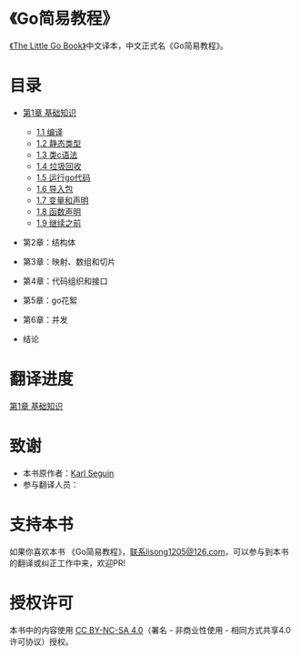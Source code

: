 《Go简易教程》
===================

[《The Little Go Book》](https://github.com/karlseguin/the-little-go-book)中文译本，中文正式名《Go简易教程》。

# 目录

- [第1章 基础知识](eBook/1.0.md)
    - [1.1 编译](eBook/1.1.md)
    - [1.2 静态类型](eBook/1.2.md)
    - [1.3 类c语法](eBook/1.3.md)
    - [1.4 垃圾回收](eBook/1.4.md)
    - [1.5 运行go代码](eBook/1.5.md)
    - [1.6 导入包](eBook/1.6.md)
    - [1.7 变量和声明](eBook/1.7.md)
    - [1.8 函数声明](eBook/1.8.md)
    - [1.9 继续之前](eBook/1.9.md)
    
- 第2章：结构体

- 第3章：映射、数组和切片

- 第4章：代码组织和接口

- 第5章：go花絮

- 第6章：并发

- 结论

# 翻译进度

[第1章 基础知识](eBook/1.0.md)

# 致谢

- 本书原作者：[Karl Seguin](http://openmymind.net/)
- 参与翻译人员：
        

# 支持本书

如果你喜欢本书 《Go简易教程》，联系lisong1205@126.com，可以参与到本书的翻译或纠正工作中来，欢迎PR!

# 授权许可

本书中的内容使用 [CC BY-NC-SA 4.0](http://creativecommons.org/licenses/by-nc-sa/4.0/)（署名 - 非商业性使用 - 相同方式共享4.0许可协议）授权。
